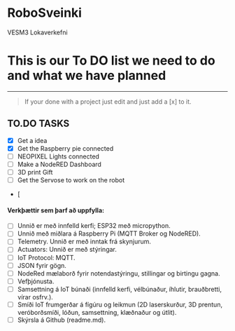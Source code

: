 # RoboSveinki
VESM3 Lokaverkefni




# This is our To DO list we need to do and what we have planned
---
 >If your done with a project just edit and just add a [x] to it.
## TO.DO TASKS
- [x] Get a idea
- [x] Get the Raspberry pie connected
- [ ] NEOPIXEL Lights connected
- [ ] Make a NodeRED Dashboard
- [ ] 3D print Gift
- [ ] Get the Servose to work on the robot
- [
#### Verkþættir sem þarf að uppfylla:

- [ ] Unnið er með innfelld kerfi; ESP32 með micropython.
- [ ] Unnið með miðlara á Raspberry Pi (MQTT Broker og NodeRED).
- [ ] Telemetry. Unnið er með inntak frá skynjurum.
- [ ] Actuators: Unnið er með stýringar.
- [ ] IoT Protocol: MQTT. 
- [ ] JSON fyrir gögn.
- [ ] NodeRed mælaborð fyrir notendastýringu, stillingar og birtingu gagna. 
- [ ] Vefþjónusta.
- [ ] Samsettning á IoT búnaði (innfelld kerfi, vélbúnaður, íhlutir, brauðbretti, vírar osfrv.).
- [ ] Smíði IoT frumgerðar á fígúru og leikmun (2D laserskurður, 3D prentun, veróborðsmíði, lóðun, samsettning, klæðnaður og útlit).
- [ ] Skýrsla á Github (readme.md).

